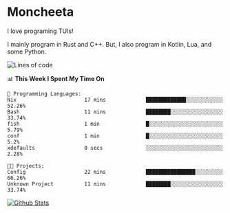 # Moncheeta

I love programing TUIs!

I mainly program in Rust and C++. But, I also program in Kotlin, Lua, and some Python.

<!--START_SECTION:waka-->
![Lines of code](https://img.shields.io/badge/From%20Hello%20World%20I%27ve%20Written-68%20Thousand%20lines%20of%20code-blue)

📊 **This Week I Spent My Time On** 

```text
💬 Programming Languages: 
Nix                      17 mins             █████████████░░░░░░░░░░░░   52.26% 
Bash                     11 mins             ████████░░░░░░░░░░░░░░░░░   33.74% 
fish                     1 min               █░░░░░░░░░░░░░░░░░░░░░░░░   5.79% 
conf                     1 min               █░░░░░░░░░░░░░░░░░░░░░░░░   5.2% 
xdefaults                0 secs              ░░░░░░░░░░░░░░░░░░░░░░░░░   2.28%

🐱‍💻 Projects: 
Config                   22 mins             ████████████████░░░░░░░░░   66.26% 
Unknown Project          11 mins             ████████░░░░░░░░░░░░░░░░░   33.74%

```


<!--END_SECTION:waka-->

[![Github Stats](https://github-readme-stats.vercel.app/api?username=Moncheeta&show_icons=true&hide=stars&include_all_commits=true&theme=dracula)](https://github.com/anuraghazra/github-readme-stats)
